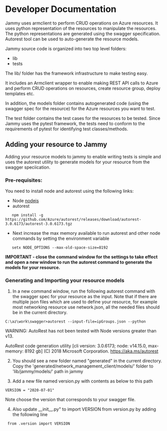 # Developer Documentation

Jammy uses armclient to perform CRUD operations on Azure resources. It uses python representation of the resources to
manipulate the resources. The python representations are generated using the swagger specification. Autorest tool can 
be used to auto-generate the resource models.

Jammy source code is organized into two top level folders:
* lib
* tests

The lib/ folder has the framework infrastructure to make testing easy.

It includes an Armclient wrapper to enable making REST API calls to Azure and 
perform CRUD operations on resources, create resource group,
deploy templates etc.

In addition, the models folder contains autogenerated code (using the swagger spec for the resource)
for the Azure resources you want to test.


The test folder contains the test cases for the resources to be tested. Since Jammy uses the pytest framework,
the tests need to conform to the requirements of pytest for identifying test classes/methods.

## Adding your resource to Jammy

Adding your resource models to jammy to enable writing tests is simple and uses the autorest utility to
generate models for your resource from the swagger speciication.

### Pre-requisites:
You need to install node and autorest using the following links:

* Node [nodejs](https://nodejs.org/en/download/)
* autorest
```
   npm install -g https://github.com/Azure/autorest/releases/download/autorest-3.0.6173/autorest-3.0.6173.tgz
```
* Next increase the max memory available to run autorest and other node commands by setting the environment variable 
```
   setx NODE_OPTIONS --max-old-space-size=8192
```
  
**IMPORTANT - close the command window for the settings to take effect and open a new window to run the autorest command to generate the models for your resource.**


### Generating and Importing your resource models

1. In a new command window, run the following autorest command with the swagger spec for your resource as the input. Note that if there are multiple json files which are 
used to define your resource, for example most networking resource use network.json, all the needed files should be in the current directory.
```
C:\az\work\swagger>autorest --input-file=ipGroups.json --python

```
WARNING: AutoRest has not been tested with Node versions greater than v13.

AutoRest code generation utility [cli version: 3.0.6173; node: v14.15.0, max-memory: 8192 gb]
(C) 2018 Microsoft Corporation.
https://aka.ms/autorest


2. You should see a new folder named "generated" in the current directory. Copy the 'generated/network_management_client/models/' folder to 
'lib/jammy/models/<resource-name>' path in jammy

3. Add a new file named version.py with contents as below to this path
```
VERSION = "2020-07-01" 
```
Note choose the version that corresponds to your swagger file.

4. Also update \_\_init\_\_.py" to import VERSION from version.py by adding the following line
```
 from .version import VERSION
```

